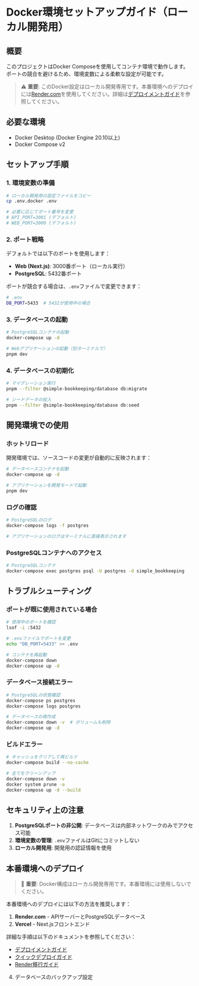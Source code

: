 # Docker環境セットアップガイド（ローカル開発用）

## 概要

このプロジェクトはDocker Composeを使用してコンテナ環境で動作します。ポートの競合を避けるため、環境変数による柔軟な設定が可能です。

> ⚠️ **重要**: このDocker設定はローカル開発専用です。本番環境へのデプロイには[Render.com](https://render.com)を使用してください。詳細は[デプロイメントガイド](./deployment-guide.md)を参照してください。

## 必要な環境

- Docker Desktop (Docker Engine 20.10以上)
- Docker Compose v2

## セットアップ手順

### 1. 環境変数の準備

```bash
# ローカル開発用の設定ファイルをコピー
cp .env.docker .env

# 必要に応じてポート番号を変更
# API_PORT=3001 (デフォルト)
# WEB_PORT=3000 (デフォルト)
```

### 2. ポート戦略

デフォルトでは以下のポートを使用します：

- **Web (Next.js)**: 3000番ポート（ローカル実行）
- **PostgreSQL**: 5432番ポート

ポートが競合する場合は、`.env`ファイルで変更できます：

```bash
# .env
DB_PORT=5433  # 5432が使用中の場合
```

### 3. データベースの起動

```bash
# PostgreSQLコンテナの起動
docker-compose up -d

# Webアプリケーションの起動（別ターミナルで）
pnpm dev
```

### 4. データベースの初期化

```bash
# マイグレーション実行
pnpm --filter @simple-bookkeeping/database db:migrate

# シードデータの投入
pnpm --filter @simple-bookkeeping/database db:seed
```

## 開発環境での使用

### ホットリロード

開発環境では、ソースコードの変更が自動的に反映されます：

```bash
# データベースコンテナを起動
docker-compose up -d

# アプリケーションを開発モードで起動
pnpm dev
```

### ログの確認

```bash
# PostgreSQLのログ
docker-compose logs -f postgres

# アプリケーションのログはターミナルに直接表示されます
```

### PostgreSQLコンテナへのアクセス

```bash
# PostgreSQLコンテナ
docker-compose exec postgres psql -U postgres -d simple_bookkeeping
```

## トラブルシューティング

### ポートが既に使用されている場合

```bash
# 使用中のポートを確認
lsof -i :5432

# .envファイルでポートを変更
echo "DB_PORT=5433" >> .env

# コンテナを再起動
docker-compose down
docker-compose up -d
```

### データベース接続エラー

```bash
# PostgreSQLの状態確認
docker-compose ps postgres
docker-compose logs postgres

# データベースの再作成
docker-compose down -v  # ボリュームも削除
docker-compose up -d
```

### ビルドエラー

```bash
# キャッシュをクリアして再ビルド
docker-compose build --no-cache

# 全てをクリーンアップ
docker-compose down -v
docker system prune -a
docker-compose up -d --build
```

## セキュリティ上の注意

1. **PostgreSQLポートの非公開**: データベースは内部ネットワークのみでアクセス可能
2. **環境変数の管理**: `.env`ファイルはGitにコミットしない
3. **ローカル開発用**: 開発用の認証情報を使用

## 本番環境へのデプロイ

> 🚨 **重要**: Docker構成はローカル開発専用です。本番環境には使用しないでください。

本番環境へのデプロイには以下の方法を推奨します：

1. **Render.com** - APIサーバーとPostgreSQLデータベース
2. **Vercel** - Next.jsフロントエンド

詳細な手順は以下のドキュメントを参照してください：

- [デプロイメントガイド](./deployment-guide.md)
- [クイックデプロイガイド](./quick-deploy-guide.md)
- [Render移行ガイド](./render-migration-guide.md)

4. データベースのバックアップ設定
